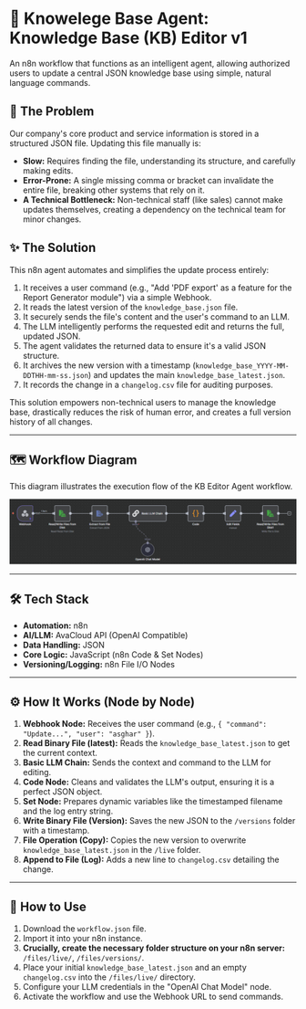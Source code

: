 # 🤖 Knowelege Base Agent: Knowledge Base (KB) Editor v1

An n8n workflow that functions as an intelligent agent, allowing authorized users to update a central JSON knowledge base using simple, natural language commands.

## 🎯 The Problem

Our company's core product and service information is stored in a structured JSON file. Updating this file manually is:
*   **Slow:** Requires finding the file, understanding its structure, and carefully making edits.
*   **Error-Prone:** A single missing comma or bracket can invalidate the entire file, breaking other systems that rely on it.
*   **A Technical Bottleneck:** Non-technical staff (like sales) cannot make updates themselves, creating a dependency on the technical team for minor changes.

## ✨ The Solution

This n8n agent automates and simplifies the update process entirely:
1.  It receives a user command (e.g., "Add 'PDF export' as a feature for the Report Generator module") via a simple Webhook.
2.  It reads the latest version of the `knowledge_base.json` file.
3.  It securely sends the file's content and the user's command to an LLM.
4.  The LLM intelligently performs the requested edit and returns the full, updated JSON.
5.  The agent validates the returned data to ensure it's a valid JSON structure.
6.  It archives the new version with a timestamp (`knowledge_base_YYYY-MM-DDTHH-mm-ss.json`) and updates the main `knowledge_base_latest.json`.
7.  It records the change in a `changelog.csv` file for auditing purposes.

This solution empowers non-technical users to manage the knowledge base, drastically reduces the risk of human error, and creates a full version history of all changes.

---

## 🗺️ Workflow Diagram

This diagram illustrates the execution flow of the KB Editor Agent workflow.

![Workflow Diagram](images/KBA%20v1.png)

---

## 🛠️ Tech Stack
*   **Automation:** n8n
*   **AI/LLM:** AvaCloud API (OpenAI Compatible)
*   **Data Handling:** JSON
*   **Core Logic:** JavaScript (n8n Code & Set Nodes)
*   **Versioning/Logging:** n8n File I/O Nodes

---

## ⚙️ How It Works (Node by Node)
1.  **Webhook Node:** Receives the user command (e.g., `{ "command": "Update...", "user": "asghar" }`).
2.  **Read Binary File (latest):** Reads the `knowledge_base_latest.json` to get the current context.
3.  **Basic LLM Chain:** Sends the context and command to the LLM for editing.
4.  **Code Node:** Cleans and validates the LLM's output, ensuring it is a perfect JSON object.
5.  **Set Node:** Prepares dynamic variables like the timestamped filename and the log entry string.
6.  **Write Binary File (Version):** Saves the new JSON to the `/versions` folder with a timestamp.
7.  **File Operation (Copy):** Copies the new version to overwrite `knowledge_base_latest.json` in the `/live` folder.
8.  **Append to File (Log):** Adds a new line to `changelog.csv` detailing the change.

---

## 🚀 How to Use
1.  Download the `workflow.json` file.
2.  Import it into your n8n instance.
3.  **Crucially, create the necessary folder structure on your n8n server:** `/files/live/`, `/files/versions/`.
4.  Place your initial `knowledge_base_latest.json` and an empty `changelog.csv` into the `/files/live/` directory.
5.  Configure your LLM credentials in the "OpenAI Chat Model" node.
6.  Activate the workflow and use the Webhook URL to send commands.
